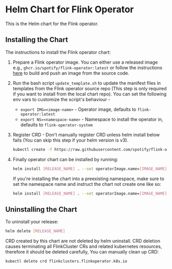 # Helm Chart for Flink Operator

This is the Helm chart for the Flink operator.

## Installing the Chart

The instructions to install the Flink operator chart:

1. Prepare a Flink operator image. You can either use a released image e.g., `ghcr.io/spotify/flink-operator:latest` or follow the instructions [here](https://github.com/spotify/flink-on-k8s-operator/blob/master/docs/developer_guide.md#build-and-push-the-operator-image) to build and push an image from the source code.

2. Run the bash script `update_template.sh` to update the manifest files in templates from the Flink operator source repo (This step is only required if you want to install from the local chart repo).
    You can set the following env vars to customize the script's behaviour -
    * `export IMG=<image-name>` - Operator image, defaults to `flink-operator:latest`
    * `export NS=<namespace-name>` - Namespace to install the operator in, defaults to `flink-operator-system`

3. Register CRD - Don't manually register CRD unless helm install below fails (You can skip this step if your helm version is v3).

    ```bash
    kubectl create -f https://raw.githubusercontent.com/spotify/flink-on-k8s-operator/master/config/crd/bases/flinkoperator.k8s.io_flinkclusters.yaml
    ```

4. Finally operator chart can be installed by running:

    ```bash
    helm install [RELEASE_NAME] . --set operatorImage.name=[IMAGE_NAME]
    ```

    If you're installing the chart into a preexisting namespace, make sure to set the namespace name and instruct the chart not create one like so:

    ```bash
    helm install [RELEASE_NAME] . --set operatorImage.name=[IMAGE_NAME],flinkOperatorNamespace.name=[NAMESPACE_NAME]
    ```

## Uninstalling the Chart

To uninstall your release:

  ```bash
  helm delete [RELEASE_NAME]
  ```

CRD created by this chart are not deleted by helm uninstall. CRD deletion causes terminating all FlinkCluster CRs and related kubernetes resources, therefore it should be deleted carefully, You can manually clean up CRD:

  ```bash
  kubectl delete crd flinkclusters.flinkoperator.k8s.io
  ```
